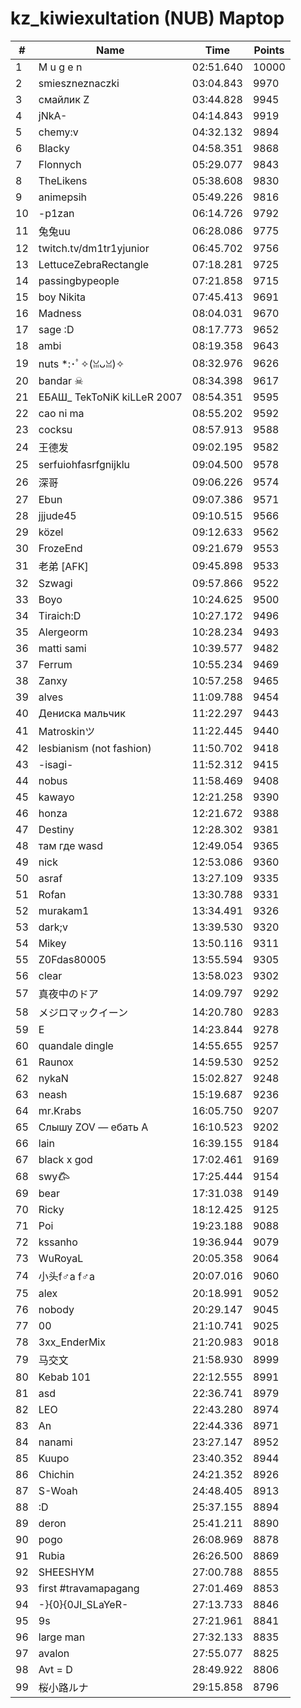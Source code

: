 # kz_kiwiexultation (NUB) Maptop

|  # | Name | Time | Points |
|-------------- | -------------- | -------------- | -------------- | 
| 1 | M u g e n | 02:51.640 | 10000 | 
| 2 | smieszneznaczki | 03:04.843 | 9970 | 
| 3 | смайлик Z | 03:44.828 | 9945 | 
| 4 | jNkA- | 04:14.843 | 9919 | 
| 5 | chemy:v | 04:32.132 | 9894 | 
| 6 | Blacky | 04:58.351 | 9868 | 
| 7 | Flonnych | 05:29.077 | 9843 | 
| 8 | TheLikens | 05:38.608 | 9830 | 
| 9 | animepsih | 05:49.226 | 9816 | 
| 10 | -p1zan | 06:14.726 | 9792 | 
| 11 | 兔兔uu | 06:28.086 | 9775 | 
| 12 | twitch.tv/dm1tr1yjunior | 06:45.702 | 9756 | 
| 13 | LettuceZebraRectangle | 07:18.281 | 9725 | 
| 14 | passingbypeople | 07:21.858 | 9715 | 
| 15 | boy Nikita | 07:45.413 | 9691 | 
| 16 | Madness | 08:04.031 | 9670 | 
| 17 | sage :D | 08:17.773 | 9652 | 
| 18 | ambi | 08:19.358 | 9643 | 
| 19 | nuts *:･ﾟ✧(ꈍᴗꈍ)✧ | 08:32.976 | 9626 | 
| 20 | bandar ☠ | 08:34.398 | 9617 | 
| 21 | ЕБАШ_ TekToNiK kiLLeR 2007 | 08:54.351 | 9595 | 
| 22 | cao ni ma | 08:55.202 | 9592 | 
| 23 | cocksu | 08:57.913 | 9588 | 
| 24 | 王德发 | 09:02.195 | 9582 | 
| 25 | serfuiohfasrfgnijklu | 09:04.500 | 9578 | 
| 26 | 深哥 | 09:06.226 | 9574 | 
| 27 | Ebun | 09:07.386 | 9571 | 
| 28 | jjjude45 | 09:10.515 | 9566 | 
| 29 | közel | 09:12.633 | 9562 | 
| 30 | FrozeEnd | 09:21.679 | 9553 | 
| 31 | 老弟 [AFK] | 09:45.898 | 9533 | 
| 32 | Szwagi | 09:57.866 | 9522 | 
| 33 | Boyo | 10:24.625 | 9500 | 
| 34 | Tiraich:D | 10:27.172 | 9496 | 
| 35 | Alergeorm | 10:28.234 | 9493 | 
| 36 | matti sami | 10:39.577 | 9482 | 
| 37 | Ferrum | 10:55.234 | 9469 | 
| 38 | Zanxy | 10:57.258 | 9465 | 
| 39 | alves | 11:09.788 | 9454 | 
| 40 | Дениска мальчик | 11:22.297 | 9443 | 
| 41 | Matroskinツ | 11:22.445 | 9440 | 
| 42 | lesbianism (not fashion) | 11:50.702 | 9418 | 
| 43 | -isagi- | 11:52.312 | 9415 | 
| 44 | nobus | 11:58.469 | 9408 | 
| 45 | kawayo | 12:21.258 | 9390 | 
| 46 | honza | 12:21.672 | 9388 | 
| 47 | Destiny | 12:28.302 | 9381 | 
| 48 | там где wasd | 12:49.054 | 9365 | 
| 49 | nick | 12:53.086 | 9360 | 
| 50 | asraf | 13:27.109 | 9335 | 
| 51 | Rofan | 13:30.788 | 9331 | 
| 52 | murakam1 | 13:34.491 | 9326 | 
| 53 | dark;v | 13:39.530 | 9320 | 
| 54 | Mikey | 13:50.116 | 9311 | 
| 55 | Z0Fdas80005 | 13:55.594 | 9305 | 
| 56 | clear | 13:58.023 | 9302 | 
| 57 | 真夜中のドア | 14:09.797 | 9292 | 
| 58 | メジロマックイーン | 14:20.780 | 9283 | 
| 59 | E | 14:23.844 | 9278 | 
| 60 | quandale dingle | 14:55.655 | 9257 | 
| 61 | Raunox | 14:59.530 | 9252 | 
| 62 | nykaN | 15:02.827 | 9248 | 
| 63 | neash | 15:19.687 | 9236 | 
| 64 | mr.Krabs | 16:05.750 | 9207 | 
| 65 | Слышу ZOV — ебать А | 16:10.523 | 9202 | 
| 66 | lain | 16:39.155 | 9184 | 
| 67 | black x god | 17:02.461 | 9169 | 
| 68 | swy𐂃 | 17:25.444 | 9154 | 
| 69 | bear | 17:31.038 | 9149 | 
| 70 | Ricky | 18:12.425 | 9125 | 
| 71 | Poi | 19:23.188 | 9088 | 
| 72 | kssanho | 19:36.944 | 9079 | 
| 73 | WuRoyaL | 20:05.358 | 9064 | 
| 74 | 小头f♂a f♂a | 20:07.016 | 9060 | 
| 75 | alex | 20:18.991 | 9052 | 
| 76 | nobody | 20:29.147 | 9045 | 
| 77 | 00 | 21:10.741 | 9025 | 
| 78 | 3xx_EnderMix | 21:20.983 | 9018 | 
| 79 | 马交文 | 21:58.930 | 8999 | 
| 80 | Kebab 101 | 22:12.555 | 8991 | 
| 81 | asd | 22:36.741 | 8979 | 
| 82 | LEO | 22:43.280 | 8974 | 
| 83 | An | 22:44.336 | 8971 | 
| 84 | nanami | 23:27.147 | 8952 | 
| 85 | Kuupo | 23:40.352 | 8944 | 
| 86 | Chichin | 24:21.352 | 8926 | 
| 87 | S-Woah | 24:48.405 | 8913 | 
| 88 | :D | 25:37.155 | 8894 | 
| 89 | deron | 25:41.211 | 8890 | 
| 90 | pogo | 26:08.969 | 8878 | 
| 91 | Rubia | 26:26.500 | 8869 | 
| 92 | SHEESHYM | 27:00.788 | 8855 | 
| 93 | first #travamapagang | 27:01.469 | 8853 | 
| 94 | -}{0}{0JI_SLaYeR- | 27:13.733 | 8846 | 
| 95 | 9s | 27:21.961 | 8841 | 
| 96 | large man | 27:32.133 | 8835 | 
| 97 | avalon | 27:55.077 | 8825 | 
| 98 | Avt = D | 28:49.922 | 8806 | 
| 99 | 桜小路ルナ | 29:15.858 | 8796 | 

